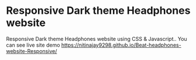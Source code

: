 # Responsive Dark theme Headphones website

Responsive Dark theme Headphones website using CSS & Javascript.. 
You can see live site demo https://nitinajay9298.github.io/Beat-headphones-website-Responsive/




